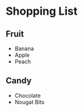 <!-- shopping_list.md -->

# Shopping List

## Fruit

* Banana
* Apple
* Peach

## Candy

* Chocolate
* Nougat Bits